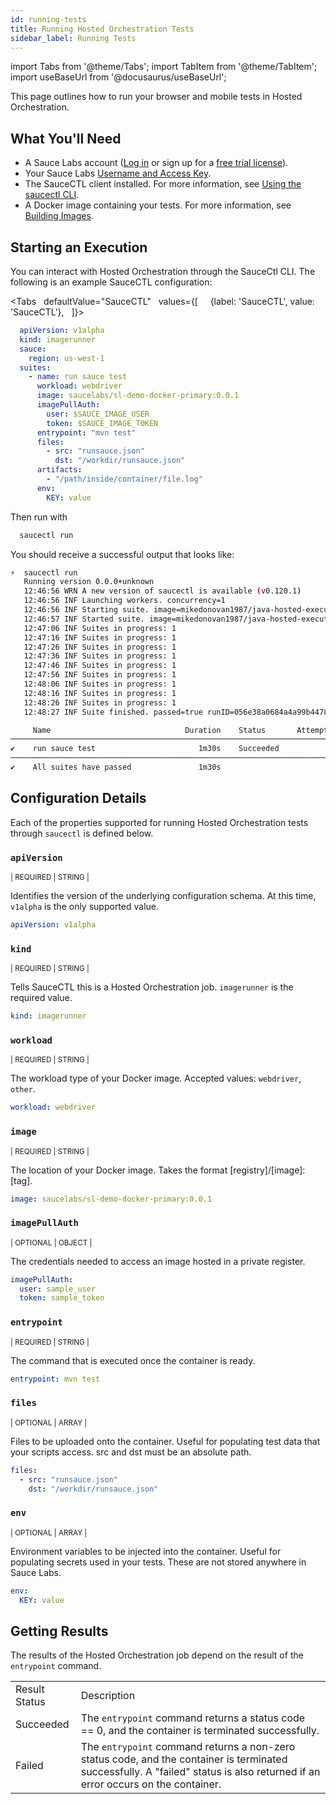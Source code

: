 ```yaml
---
id: running-tests
title: Running Hosted Orchestration Tests
sidebar_label: Running Tests
---
```


import Tabs from '@theme/Tabs';
import TabItem from '@theme/TabItem';
import useBaseUrl from '@docusaurus/useBaseUrl';

This page outlines how to run your browser and mobile tests in Hosted Orchestration.

## What You'll Need

- A Sauce Labs account ([Log in](https://accounts.saucelabs.com/am/XUI/#login/) or sign up for a [free trial license](https://saucelabs.com/sign-up)).
- Your Sauce Labs [Username and Access Key](https://app.saucelabs.com/user-settings).
- The SauceCTL client installed. For more information, see [Using the saucectl CLI](/dev/cli/saucectl).
- A Docker image containing your tests. For more information, see [Building Images](/hosted-orchestration/building-images).

## Starting an Execution

You can interact with Hosted Orchestration through the SauceCtl CLI. The following is an example SauceCTL configuration:

<Tabs
     defaultValue="SauceCTL"
     values={[
       {label: 'SauceCTL', value: 'SauceCTL'},
     ]}>
  <TabItem value="SauceCTL">

  ```yaml
    apiVersion: v1alpha
    kind: imagerunner
    sauce:
      region: us-west-1
    suites:
      - name: run sauce test
        workload: webdriver
        image: saucelabs/sl-demo-docker-primary:0.0.1
        imagePullAuth:
          user: $SAUCE_IMAGE_USER
          token: $SAUCE_IMAGE_TOKEN
        entrypoint: "mvn test"
        files:
          - src: "runsauce.json"
            dst: "/workdir/runsauce.json"
        artifacts:
          - "/path/inside/container/file.log"
        env:
          KEY: value
  ```

  Then run with

  ```bash
    saucectl run
  ```

  You should receive a successful output that looks like:

  ```bash
  ⚡  saucectl run
     Running version 0.0.0+unknown
     12:46:56 WRN A new version of saucectl is available (v0.120.1)
     12:46:56 INF Launching workers. concurrency=1
     12:46:56 INF Starting suite. image=mikedonovan1987/java-hosted-execution:pr-1 suite="run sauce test"
     12:46:57 INF Started suite. image=mikedonovan1987/java-hosted-execution:pr-1 runID=056e38a0684a4a99b4478aa73f214e3f suite="run sauce test"
     12:47:06 INF Suites in progress: 1
     12:47:16 INF Suites in progress: 1
     12:47:26 INF Suites in progress: 1
     12:47:36 INF Suites in progress: 1
     12:47:46 INF Suites in progress: 1
     12:47:56 INF Suites in progress: 1
     12:48:06 INF Suites in progress: 1
     12:48:16 INF Suites in progress: 1
     12:48:26 INF Suites in progress: 1
     12:48:27 INF Suite finished. passed=true runID=056e38a0684a4a99b4478aa73f214e3f suite="run sauce test"

       Name                              Duration    Status       Attempts
────────────────────────────────────────────────────────────────────────────
  ✔    run sauce test                       1m30s    Succeeded           1
────────────────────────────────────────────────────────────────────────────
  ✔    All suites have passed               1m30s
  ```
  </TabItem>
</Tabs>

## Configuration Details

Each of the properties supported for running Hosted Orchestration tests through `saucectl` is defined below.

### `apiVersion`

<p><small>| REQUIRED | STRING |</small></p>

Identifies the version of the underlying configuration schema. At this time, `v1alpha` is the only supported value.

```yaml
apiVersion: v1alpha
```


### `kind`

<p><small>| REQUIRED | STRING |</small></p>

Tells SauceCTL this is a Hosted Orchestration job. `imagerunner` is the required value.

```yaml
kind: imagerunner
```

### `workload`

<p><small>| REQUIRED | STRING |</small></p>

The workload type of your Docker image. Accepted values: `webdriver`, `other`.

```yaml
workload: webdriver
```


### `image`

<p><small>| REQUIRED | STRING |</small></p>

The location of your Docker image. Takes the format [registry]/[image]:[tag].

```yaml
image: saucelabs/sl-demo-docker-primary:0.0.1
```

### `imagePullAuth`

<p><small>| OPTIONAL | OBJECT |</small></p>

The credentials needed to access an image hosted in a private register.

```yaml
imagePullAuth:
  user: sample_user
  token: sample_token
```


### `entrypoint`

<p><small>| REQUIRED | STRING |</small></p>

The command that is executed once the container is ready.

```yaml
entrypoint: mvn test
```


### `files`

<p><small>| OPTIONAL | ARRAY |</small></p>

Files to be uploaded onto the container. Useful for populating test data that your scripts access. src and dst must be an absolute path.

```yaml
files:
  - src: "runsauce.json"
    dst: "/workdir/runsauce.json"
```


### `env`

<p><small>| OPTIONAL | ARRAY |</small></p>

Environment variables to be injected into the container. Useful for populating secrets used in your tests. These are not stored anywhere in Sauce Labs.

```yaml
env:
  KEY: value
```


## Getting Results

The results of the Hosted Orchestration job depend on the result of the `entrypoint` command.

<table>
  <tr>
    <td>Result Status</td>
    <td>Description</td>
  </tr>
  <tr>
    <td>Succeeded</td>
    <td>The <code>entrypoint</code> command returns a status code == 0, and the container is terminated successfully.</td>
  </tr>
  <tr>
    <td>Failed</td>
    <td>The <code>entrypoint</code> command returns a non-zero status code, and the container is terminated successfully. A "failed" status is also returned if an error occurs on the container.</td>
  </tr>
</table>
